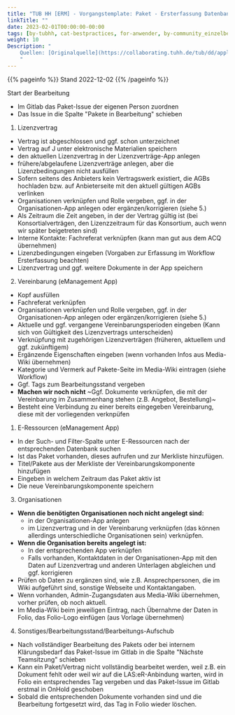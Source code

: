 ```yaml
---
title: "TUB HH [ERM] - Vorgangstemplate: Paket - Ersterfassung Datenbank"
linkTitle: ""
date: 2023-02-01T00:00:00-00:00
tags: [by-tubhh, cat-bestpractices, for-anwender, by-community_einzelbeitrag, app-e_management]
weight: 10
Description: "
    Quellen: [Originalquelle](https://collaborating.tuhh.de/tub/dd/applications/folio/workflow-erm-paketaufnahme/-/blob/master/.gitlab/issue_templates/Paket_Ersterfassung_Ebooks_Folio.md) & [GBV](https://info.gbv.de/display/FOLIOGBVEXTERN/TUB+HH+[ERM]+-+Vorgangstemplate:+Paket+-+Ersterfassung+Datenbank)
    "
---
```


{{% pageinfo %}}
Stand 2022-12-02
{{% /pageinfo %}}

Start der Bearbeitung

-   Im Gitlab das Paket-Issue der eigenen Person zuordnen
-   Das Issue in die Spalte "Pakete in Bearbeitung" schieben
1.  Lizenzvertrag
-   Vertrag ist abgeschlossen und ggf. schon unterzeichnet
-   Vertrag auf J unter elektronische Materialien speichern
-   den aktuellen Lizenzvertrag in der Lizenzverträge-App anlegen
-   frühere/abgelaufene Lizenzverträge anlegen, aber die Lizenzbedingungen nicht ausfüllen
-   Sofern seitens des Anbieters kein Vertragswerk existiert, die AGBs hochladen bzw. auf Anbieterseite mit den aktuell gültigen AGBs verlinken
-   Organisationen verknüpfen und Rolle vergeben, ggf. in der Organisationen-App anlegen oder ergänzen/korrigieren (siehe 5.)
-   Als Zeitraum die Zeit angeben, in der der Vertrag gültig ist (bei Konsortialverträgen, den Lizenzzeitraum für das Konsortium, auch wenn wir später beigetreten sind)
-   Interne Kontakte: Fachreferat verknüpfen (kann man gut aus dem ACQ übernehmen)
-   Lizenzbedingungen eingeben (Vorgaben zur Erfassung im Workflow Ersterfassung beachten)
-   Lizenzvertrag und ggf. weitere Dokumente in der App speichern

2.  Vereinbarung (eManagement App)
-   Kopf ausfüllen
-   Fachreferat verknüpfen
-   Organisationen verknüpfen und Rolle vergeben, ggf. in der Organisationen-App anlegen oder ergänzen/korrigieren (siehe 5.)
-   Aktuelle und ggf. vergangene Vereinbarungsperioden eingeben (Kann sich von Gültigkeit des Lizenzvertrags unterscheiden)
-   Verknüpfung mit zugehörigen Lizenzverträgen (früheren, aktuellem und ggf. zukünftigem)
-   Ergänzende Eigenschaften eingeben (wenn vorhanden Infos aus Media-Wiki übernehmen)
-   Kategorie und Vermerk auf Pakete-Seite im Media-Wiki eintragen (siehe Workflow)
-   Ggf. Tags zum Bearbeitungsstand vergeben
-   **Machen wir noch nicht** ~Ggf. Dokumente verknüpfen, die mit der Vereinbarung im Zusammenhang stehen (z.B. Angebot, Bestellung)~
-   Besteht eine Verbindung zu einer bereits eingegeben Vereinbarung, diese mit der vorliegenden verknpüfen
1.  E-Ressourcen (eManagement App)
-   In der Such- und Filter-Spalte unter E-Ressourcen nach der entsprechenden Datenbank suchen
-   Ist das Paket vorhanden, dieses aufrufen und zur Merkliste hinzufügen.
-   Titel/Pakete aus der Merkliste der Vereinbarungskomponente hinzufügen
-   Eingeben in welchem Zeitraum das Paket aktiv ist
-   Die neue Vereinbarungskomponente speichern

3.  Organisationen
-   **Wenn die benötigten Organisationen noch nicht angelegt sind:**
    -   in der Organisationen-App anlegen
    -   im Lizenzvertrag und in der Vereinbarung verknüpfen (das können allerdings unterschiedliche Organisationen sein) verknüpfen.
-   **Wenn die Organisation bereits angelegt ist:**
    -   In der entsprechenden App verknüpfen
    -   Falls vorhanden, Kontaktdaten in der Organisationen-App mit den Daten auf Lizenzvertrag und anderen Unterlagen abgleichen und ggf. korrigieren
-   Prüfen ob Daten zu ergänzen sind, wie z.B. Ansprechpersonen, die im Wiki aufgeführt sind, sonstige Webseite und Kontaktangaben.
-   Wenn vorhanden, Admin-Zugangsdaten aus Media-Wiki übernehmen, vorher prüfen, ob noch aktuell.
-   Im Media-Wiki beim jeweiligen Eintrag, nach Übernahme der Daten in Folio, das Folio-Logo einfügen (aus Vorlage übernehmen)

4.  Sonstiges/Bearbeitungsstand/Bearbeitungs-Aufschub
-   Nach vollständiger Bearbeitung des Pakets oder bei internem Klärungsbedarf das Paket-Issue im Gitlab in die Spalte "Nächste Teamsitzung" schieben
-   Kann ein Paket/Vertrag nicht vollständig bearbeitet werden, weil z.B. ein Dokument fehlt oder weil wir auf die LAS:eR-Anbindung warten, wird in Folio ein entsprechendes Tag vergeben und das Paket-Issue im Gitlab erstmal in OnHold geschoben
-   Sobald die entsprechenden Dokumente vorhanden sind und die Bearbeitung fortgesetzt wird, das Tag in Folio wieder löschen.
